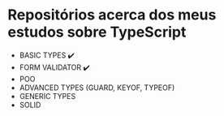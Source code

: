 # Repositórios acerca dos meus estudos sobre TypeScript
- BASIC TYPES ✔️
- FORM VALIDATOR ✔️
- POO
- ADVANCED TYPES (GUARD, KEYOF, TYPEOF)
- GENERIC TYPES
- SOLID
